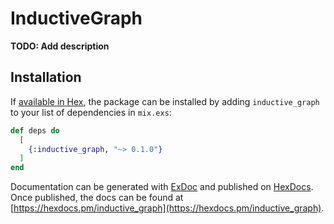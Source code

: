# InductiveGraph

**TODO: Add description**

## Installation

If [available in Hex](https://hex.pm/docs/publish), the package can be installed
by adding `inductive_graph` to your list of dependencies in `mix.exs`:

```elixir
def deps do
  [
    {:inductive_graph, "~> 0.1.0"}
  ]
end
```

Documentation can be generated with [ExDoc](https://github.com/elixir-lang/ex_doc)
and published on [HexDocs](https://hexdocs.pm). Once published, the docs can
be found at [https://hexdocs.pm/inductive_graph](https://hexdocs.pm/inductive_graph).

